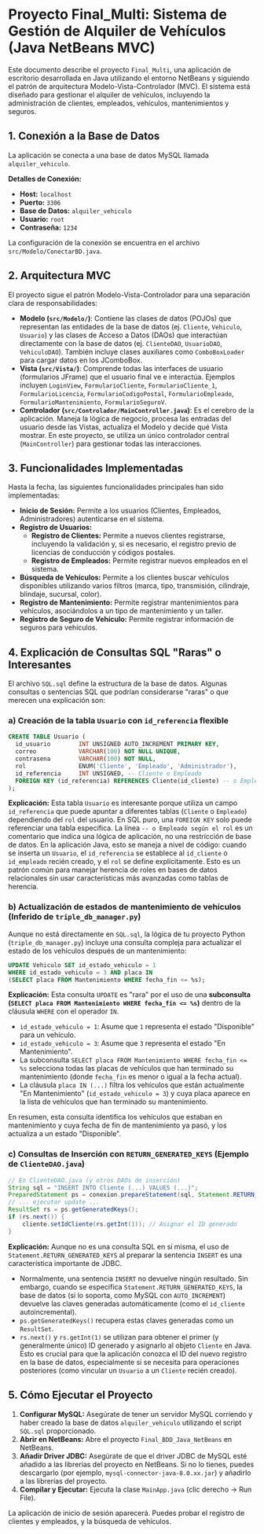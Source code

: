 # Proyecto Final_Multi: Sistema de Gestión de Alquiler de Vehículos (Java NetBeans MVC)

Este documento describe el proyecto `Final_Multi`, una aplicación de escritorio desarrollada en Java utilizando el entorno NetBeans y siguiendo el patrón de arquitectura Modelo-Vista-Controlador (MVC). El sistema está diseñado para gestionar el alquiler de vehículos, incluyendo la administración de clientes, empleados, vehículos, mantenimientos y seguros.

## 1. Conexión a la Base de Datos

La aplicación se conecta a una base de datos MySQL llamada `alquiler_vehiculo`.

**Detalles de Conexión:**
*   **Host:** `localhost`
*   **Puerto:** `3306`
*   **Base de Datos:** `alquiler_vehiculo`
*   **Usuario:** `root`
*   **Contraseña:** `1234`

La configuración de la conexión se encuentra en el archivo `src/Modelo/ConectarBD.java`.

## 2. Arquitectura MVC

El proyecto sigue el patrón Modelo-Vista-Controlador para una separación clara de responsabilidades:

*   **Modelo (`src/Modelo/`)**: Contiene las clases de datos (POJOs) que representan las entidades de la base de datos (ej. `Cliente`, `Vehiculo`, `Usuario`) y las clases de Acceso a Datos (DAOs) que interactúan directamente con la base de datos (ej. `ClienteDAO`, `UsuarioDAO`, `VehiculoDAO`). También incluye clases auxiliares como `ComboBoxLoader` para cargar datos en los JComboBox.
*   **Vista (`src/Vista/`)**: Comprende todas las interfaces de usuario (formularios JFrame) que el usuario final ve e interactúa. Ejemplos incluyen `LoginView`, `FormularioCliente`, `FormularioCliente_1`, `FormularioLicencia`, `FormularioCodigoPostal`, `FormularioEmpleado`, `FormularioMantenimiento`, `FormularioSeguroV`.
*   **Controlador (`src/Controlador/MainController.java`)**: Es el cerebro de la aplicación. Maneja la lógica de negocio, procesa las entradas del usuario desde las Vistas, actualiza el Modelo y decide qué Vista mostrar. En este proyecto, se utiliza un único controlador central (`MainController`) para gestionar todas las interacciones.

## 3. Funcionalidades Implementadas

Hasta la fecha, las siguientes funcionalidades principales han sido implementadas:

*   **Inicio de Sesión:** Permite a los usuarios (Clientes, Empleados, Administradores) autenticarse en el sistema.
*   **Registro de Usuarios:**
    *   **Registro de Clientes:** Permite a nuevos clientes registrarse, incluyendo la validación y, si es necesario, el registro previo de licencias de conducción y códigos postales.
    *   **Registro de Empleados:** Permite registrar nuevos empleados en el sistema.
*   **Búsqueda de Vehículos:** Permite a los clientes buscar vehículos disponibles utilizando varios filtros (marca, tipo, transmisión, cilindraje, blindaje, sucursal, color).
*   **Registro de Mantenimiento:** Permite registrar mantenimientos para vehículos, asociándolos a un tipo de mantenimiento y un taller.
*   **Registro de Seguro de Vehículo:** Permite registrar información de seguros para vehículos.

## 4. Explicación de Consultas SQL "Raras" o Interesantes

El archivo `SQL.sql` define la estructura de la base de datos. Algunas consultas o sentencias SQL que podrían considerarse "raras" o que merecen una explicación son:

### a) Creación de la tabla `Usuario` con `id_referencia` flexible

```sql
CREATE TABLE Usuario (
  id_usuario        INT UNSIGNED AUTO_INCREMENT PRIMARY KEY,
  correo            VARCHAR(100) NOT NULL UNIQUE,
  contrasena        VARCHAR(100) NOT NULL,
  rol               ENUM('Cliente', 'Empleado', 'Administrador'),
  id_referencia     INT UNSIGNED, -- Cliente o Empleado
  FOREIGN KEY (id_referencia) REFERENCES Cliente(id_cliente) -- o Empleado según el rol
);
```
**Explicación:**
Esta tabla `Usuario` es interesante porque utiliza un campo `id_referencia` que puede apuntar a diferentes tablas (`Cliente` o `Empleado`) dependiendo del `rol` del usuario. En SQL puro, una `FOREIGN KEY` solo puede referenciar una tabla específica. La línea `-- o Empleado según el rol` es un comentario que indica una lógica de aplicación, no una restricción de base de datos. En la aplicación Java, esto se maneja a nivel de código: cuando se inserta un `Usuario`, el `id_referencia` se establece al `id_cliente` o `id_empleado` recién creado, y el `rol` se define explícitamente. Esto es un patrón común para manejar herencia de roles en bases de datos relacionales sin usar características más avanzadas como tablas de herencia.

### b) Actualización de estados de mantenimiento de vehículos (Inferido de `triple_db_manager.py`)

Aunque no está directamente en `SQL.sql`, la lógica de tu proyecto Python (`triple_db_manager.py`) incluye una consulta compleja para actualizar el estado de los vehículos después de un mantenimiento:

```sql
UPDATE Vehiculo SET id_estado_vehiculo = 1
WHERE id_estado_vehiculo = 3 AND placa IN
(SELECT placa FROM Mantenimiento WHERE fecha_fin <= %s);
```
**Explicación:**
Esta consulta `UPDATE` es "rara" por el uso de una **subconsulta (`SELECT placa FROM Mantenimiento WHERE fecha_fin <= %s`)** dentro de la cláusula `WHERE` con el operador `IN`.

*   `id_estado_vehiculo = 1`: Asume que `1` representa el estado "Disponible" para un vehículo.
*   `id_estado_vehiculo = 3`: Asume que `3` representa el estado "En Mantenimiento".
*   La subconsulta `SELECT placa FROM Mantenimiento WHERE fecha_fin <= %s` selecciona todas las placas de vehículos que han terminado su mantenimiento (donde `fecha_fin` es menor o igual a la fecha actual).
*   La cláusula `placa IN (...)` filtra los vehículos que están actualmente "En Mantenimiento" (`id_estado_vehiculo = 3`) y cuya placa aparece en la lista de vehículos que han terminado su mantenimiento.

En resumen, esta consulta identifica los vehículos que estaban en mantenimiento y cuya fecha de fin de mantenimiento ya pasó, y los actualiza a un estado "Disponible".

### c) Consultas de Inserción con `RETURN_GENERATED_KEYS` (Ejemplo de `ClienteDAO.java`)

```java
// En ClienteDAO.java (y otros DAOs de inserción)
String sql = "INSERT INTO Cliente (...) VALUES (...)";
PreparedStatement ps = conexion.prepareStatement(sql, Statement.RETURN_GENERATED_KEYS);
// ... ejecutar update ...
ResultSet rs = ps.getGeneratedKeys();
if (rs.next()) {
    cliente.setIdCliente(rs.getInt(1)); // Asignar el ID generado
}
```
**Explicación:**
Aunque no es una consulta SQL en sí misma, el uso de `Statement.RETURN_GENERATED_KEYS` al preparar la sentencia `INSERT` es una característica importante de JDBC.

*   Normalmente, una sentencia `INSERT` no devuelve ningún resultado. Sin embargo, cuando se especifica `Statement.RETURN_GENERATED_KEYS`, la base de datos (si lo soporta, como MySQL con `AUTO_INCREMENT`) devuelve las claves generadas automáticamente (como el `id_cliente` autoincremental).
*   `ps.getGeneratedKeys()` recupera estas claves generadas como un `ResultSet`.
*   `rs.next()` y `rs.getInt(1)` se utilizan para obtener el primer (y generalmente único) ID generado y asignarlo al objeto `Cliente` en Java. Esto es crucial para que la aplicación conozca el ID del nuevo registro en la base de datos, especialmente si se necesita para operaciones posteriores (como vincular un `Usuario` a un `Cliente` recién creado).

## 5. Cómo Ejecutar el Proyecto

1.  **Configurar MySQL:** Asegúrate de tener un servidor MySQL corriendo y haber creado la base de datos `alquiler_vehiculo` utilizando el script `SQL.sql` proporcionado.
2.  **Abrir en NetBeans:** Abre el proyecto `Final_BDD_Java_NetBeans` en NetBeans.
3.  **Añadir Driver JDBC:** Asegúrate de que el driver JDBC de MySQL esté añadido a las librerías del proyecto en NetBeans. Si no lo tienes, puedes descargarlo (por ejemplo, `mysql-connector-java-8.0.xx.jar`) y añadirlo a las librerías del proyecto.
4.  **Compilar y Ejecutar:** Ejecuta la clase `MainApp.java` (clic derecho -> Run File).

La aplicación de inicio de sesión aparecerá. Puedes probar el registro de clientes y empleados, y la búsqueda de vehículos.
